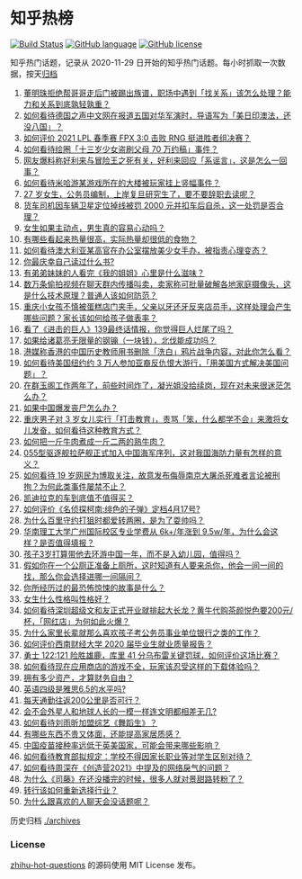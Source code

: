 # 知乎热榜
[![Build Status](https://github.com/ToWeLong/zhihu-hot-questions/workflows/CI/badge.svg)](https://github.com/ToWeLong/zhihu-hot-questions/actions)
[![GitHub language](https://img.shields.io/badge/language-golang-orange.svg)](https://golang.org/)
[![GitHub license](https://img.shields.io/github/license/ToWeLong/zhihu-hot-questions)](https://github.com/ToWeLong/zhihu-hot-questions/blob/main/LICENSE)

知乎热门话题，记录从 2020-11-29 日开始的知乎热门话题。每小时抓取一次数据，按天[归档](./archives)

<!-- BEGIN -->

1. [董明珠拒绝帮哥哥走后门被踢出族谱，职场中遇到「找关系」该怎么处理？能力和关系到底孰轻孰重？](https://www.zhihu.com/question/453194708)
1. [如何看待德国之声中文网在报道五国对华军演时，导语写为「美日印澳法，还没八国」？](https://www.zhihu.com/question/453319499)
1. [如何评价 2021 LPL 春季赛 FPX 3:0 击败 RNG 挺进胜者组决赛？](https://www.zhihu.com/question/453379462)
1. [如何看待绘圈「十三岁少女盗刷父母 70 万约稿」事件？](https://www.zhihu.com/question/453088571)
1. [网友爆料称好利来与冒险王之死有关，好利来回应「系谣言」，这是怎么一回事？](https://www.zhihu.com/question/453341354)
1. [如何看待米哈游某游戏所在的大楼被玩家挂上竖幅事件？](https://www.zhihu.com/question/453199595)
1. [27 岁女生，公务员编制，上岸复旦研究生了，要不要辞职去读呢？](https://www.zhihu.com/question/453139433)
1. [货车司机因车辆卫星定位掉线被罚 2000 元并扣车后自杀，这一处罚是否合理？](https://www.zhihu.com/question/453284879)
1. [女生如果主动点，男生真的容易心动吗？](https://www.zhihu.com/question/367625901)
1. [有哪些看起来热量很高，实际热量却很低的食物？](https://www.zhihu.com/question/359675190)
1. [如何看待澳大利亚某高官在办公室摆放美少女手办，被指责心理变态？](https://www.zhihu.com/question/452562124)
1. [你最庆幸自己读过什么书?](https://www.zhihu.com/question/62306995)
1. [有弟弟妹妹的人看完《我的姐姐》心里是什么滋味？](https://www.zhihu.com/question/452958902)
1. [数万条偷拍视频在聊天群内传播叫卖，卖家称可批量破解各地家庭摄像头，这是什么技术原理？普通人该如何防范？](https://www.zhihu.com/question/452005650)
1. [重庆小女孩不慎被蛋糕店门夹手，父亲以牙还牙反夹店员手，这样处理会产生哪些问题？家长该如何给孩子做表率？](https://www.zhihu.com/question/453315747)
1. [看了《进击的巨人》139最终话情报，你觉得巨人烂尾了吗？](https://www.zhihu.com/question/453253780)
1. [如果给诸葛亮无限量的钢镚（一块钱），北伐能成功吗？](https://www.zhihu.com/question/453298804)
1. [港媒称香港的中国历史教师用书删除「洗白」鸦片战争内容，对此你怎么看？](https://www.zhihu.com/question/453248241)
1. [如何看待美国纽约约 3 万人参加亚裔反仇恨大游行，「用美国方式解决美国问题」？](https://www.zhihu.com/question/453016267)
1. [在群玉阁工作两年了，前些时间炸了，凝光姐没给续岗，现在对未来很迷茫怎么办？](https://www.zhihu.com/question/452693012)
1. [如果中国爆发丧尸怎么办？](https://www.zhihu.com/question/313030180)
1. [重庆男子对 3 岁女儿实行「打击教育」，责骂「笨，什么都学不会」来激将女儿发奋，如何看待这种教育方式？](https://www.zhihu.com/question/453152675)
1. [如何把一斤牛肉煮成一斤二两的熟牛肉？](https://www.zhihu.com/question/450218085)
1. [055型驱逐舰拉萨舰正式加入中国海军序列，这对我国海防力量有怎样的意义？](https://www.zhihu.com/question/451198247)
1. [如何看待 19 岁网民为博取关注，故意发布侮辱南京大屠杀死难者言论被刑拘？为何此类事件屡禁不止？](https://www.zhihu.com/question/453232743)
1. [凯迪拉克的车到底值不值得买？](https://www.zhihu.com/question/317787638)
1. [如何评价《名侦探柯南:绯色的子弹》定档4月17号?](https://www.zhihu.com/question/453157156)
1. [为什么百里守约打狙时都爱转两圈，是为了耍帅吗？](https://www.zhihu.com/question/452334024)
1. [华南理工大学广州国际校区专业学费从 6k+/年涨到 9.5w/年，为什么会这样？是否值得填报？](https://www.zhihu.com/question/453133462)
1. [孩子3岁打算带他去环游中国一年，而不是入幼儿园，值得吗？](https://www.zhihu.com/question/338107055)
1. [假如你在一个公厕正准备上厕所，这时知道有人要来杀你，他会一间一间的找，那么你会选择进哪一间隔间？](https://www.zhihu.com/question/385918375)
1. [你所经历过的最恐怖惊悚的故事是什么？](https://www.zhihu.com/question/21490596)
1. [女生什么性格叫性格好？](https://www.zhihu.com/question/427337249)
1. [如何看待深圳超级文和友正式开业就排起大长龙？黄牛代购茶颜悦色要200元/杯，「网红店」为何如此火爆？](https://www.zhihu.com/question/452543033)
1. [为什么家里长辈就那么喜欢孩子考公务员事业单位银行之类的工作？](https://www.zhihu.com/question/29661295)
1. [如何评价西南财经大学 2020 届毕业生就业质量报告？](https://www.zhihu.com/question/437422218)
1. [勇士 122:121 险胜雄鹿，库里 41 分乌布雷关键罚球，如何评价这场比赛？](https://www.zhihu.com/question/453312151)
1. [如何看待现在应用商店的游戏不全，玩家该忍受这样的下载体验吗？](https://www.zhihu.com/question/453135280)
1. [拥有多少资产，才算财务自由？](https://www.zhihu.com/question/443106237)
1. [英语四级是雅思6.5的水平吗?](https://www.zhihu.com/question/21700502)
1. [每天通勤往返200公里是否可行？](https://www.zhihu.com/question/449689630)
1. [会不会外星人和地球人长的一模一样连文明都相差无几?](https://www.zhihu.com/question/415377752)
1. [如何看待刘雨昕加盟综艺《舞蹈生》？](https://www.zhihu.com/question/453231069)
1. [有哪些东西不贵又体面，还能提高家居质感？](https://www.zhihu.com/question/346260769)
1. [中国疫苗接种率远低于英美国家，可能会带来哪些影响？](https://www.zhihu.com/question/453162624)
1. [如何看待教育部拟规定：学校不得因家长职业等对学生区别对待？](https://www.zhihu.com/question/453197941)
1. [如何看待周深在《创造营2021》中提及的网络戾气的问题？](https://www.zhihu.com/question/453251670)
1. [为什么《司藤》在还没播完的时候，很多人就对景甜路转粉了？](https://www.zhihu.com/question/450395716)
1. [转行该如何重新选择行业？](https://www.zhihu.com/question/24140782)
1. [为什么跟喜欢的人聊天会没话题呢？](https://www.zhihu.com/question/434608125)

<!-- END -->

历史归档 [./archives](./archives)


### License
[zhihu-hot-questions](https://github.com/towelong/zhihu-hot-questions) 的源码使用 MIT License 发布。